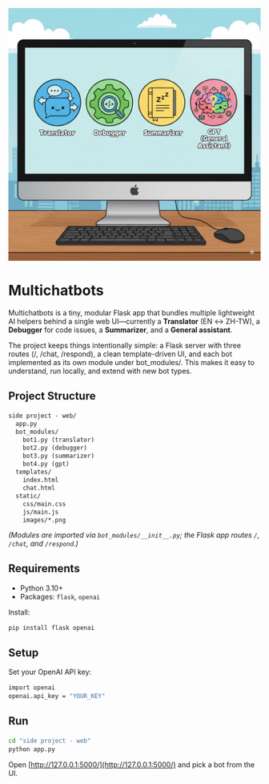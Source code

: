 <p align="center">
  <img src="https://github.com/KathyKo/multichatbots/blob/main/side%20project%20-%20web/chatbots_banner.png?raw=1" alt="Multichatbots Banner" width="900">
</p>

# Multichatbots
Multichatbots is a tiny, modular Flask app that bundles multiple lightweight AI helpers behind a single web UI—currently a **Translator** (EN ↔︎ ZH-TW), a **Debugger** for code issues, a **Summarizer**, and a **General assistant**. 

The project keeps things intentionally simple: a Flask server with three routes (/, /chat, /respond), a clean template-driven UI, and each bot implemented as its own module under bot_modules/. This makes it easy to understand, run locally, and extend with new bot types. 

## Project Structure
```text
side project - web/
  app.py
  bot_modules/
    bot1.py (translator)
    bot2.py (debugger)
    bot3.py (summarizer)
    bot4.py (gpt)
  templates/
    index.html
    chat.html
  static/
    css/main.css
    js/main.js
    images/*.png
````

*(Modules are imported via `bot_modules/__init__.py`; the Flask app routes `/`, `/chat`, and `/respond`.)*

## Requirements

* Python 3.10+
* Packages: `flask`, `openai`

Install:

```bash
pip install flask openai
```

## Setup

Set your OpenAI API key:

```bash
import openai
openai.api_key = "YOUR_KEY"
```

## Run

```bash
cd "side project - web"
python app.py
```

Open [http://127.0.0.1:5000/](http://127.0.0.1:5000/) and pick a bot from the UI.


